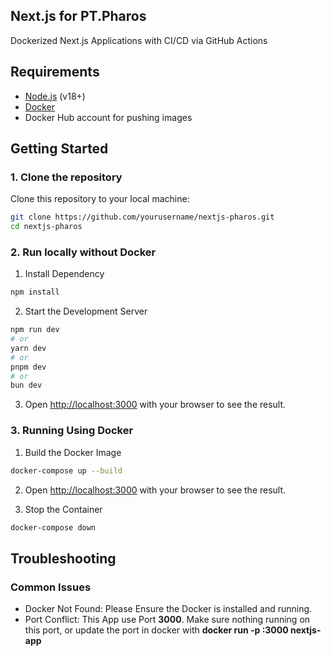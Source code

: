 ## Next.js for PT.Pharos

Dockerized Next.js Applications with CI/CD via GitHub Actions

## Requirements
- [Node.js](https://nodejs.org/en/) (v18+)
- [Docker](https://docs.docker.com/get-docker/)
- Docker Hub account for pushing images

## Getting Started

### 1. Clone the repository

Clone this repository to your local machine:

```bash
git clone https://github.com/yourusername/nextjs-pharos.git
cd nextjs-pharos
```

### 2. Run locally without Docker

1. Install Dependency

```bash
npm install
```

2. Start the Development Server

```bash
npm run dev
# or
yarn dev
# or
pnpm dev
# or
bun dev
```

3. Open [http://localhost:3000](http://localhost:3000) with your browser to see the result.

### 3. Running Using Docker

1. Build the Docker Image

```bash
docker-compose up --build
```

2. Open [http://localhost:3000](http://localhost:3000) with your browser to see the result.

3. Stop the Container

```bash
docker-compose down
```

## Troubleshooting
### Common Issues
- Docker Not Found: Please Ensure the Docker is installed and running.
- Port Conflict: This App use Port **3000**. Make sure nothing running on this port, or update the port in docker with **docker run -p <your-port>:3000 nextjs-app**